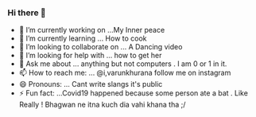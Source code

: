### Hi there 👋
- 🔭 I’m currently working on ...My Inner peace 
- 🌱 I’m currently learning ... How to cook
- 👯 I’m looking to collaborate on ... A Dancing video
- 🤔 I’m looking for help with ... how to get her
- 💬 Ask me about ... anything but not computers . I am 0 or 1 in it.
- 📫 How to reach me: ... @i,varunkhurana follow me on instagram
- 😄 Pronouns: ... Cant write slangs it's public
- ⚡ Fun fact: ...Covid19 happened because some person ate a bat . Like Really ! Bhagwan ne itna kuch dia vahi khana tha ;/

<!--
**Virilearistocrat-vk/Virilearistocrat-vk** is a ✨ _special_ ✨ repository because its `README.md` (this file) appears on your GitHub profile.

Here are some ideas to get you started:


-->
